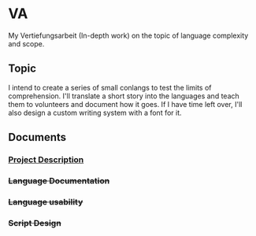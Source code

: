 # VA

My Vertiefungsarbeit (In-depth work) on the topic of language complexity and
scope.

## Topic
I intend to create a series of small conlangs to test the limits of comprehension.
I'll translate a short story into the languages and teach them to volunteers
and document how it goes.
If I have time left over, I'll also design a custom writing system with a font for it.

## Documents
### [Project Description](https://github.com/Sam36502/VA/blob/main/Project_Description/Project_Description.pdf)
### ~~Language Documentation~~
### ~~Language usability~~
### ~~Script Design~~
